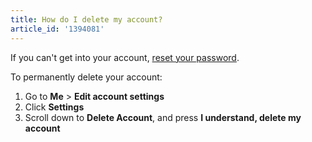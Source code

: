 ```yaml
---
title: How do I delete my account?
article_id: '1394081'
---
```

If you can't get into your account, [reset your password](http://www.codecademy.com/secret/new).

To permanently delete your account:

1. Go to **Me** > **Edit account settings**
2. Click **Settings**
3. Scroll down to **Delete Account**, and press **I understand, delete my account**